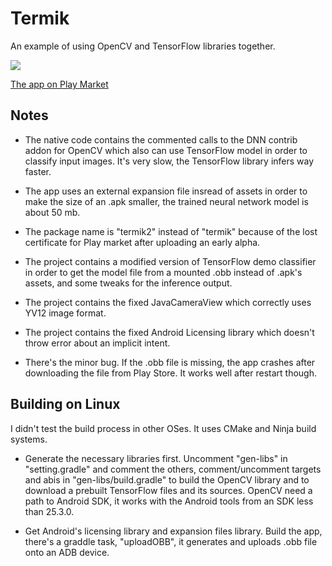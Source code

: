 # Termik

An example of using OpenCV and TensorFlow libraries together.

![](https://mishurov.000webhostapp.com/github/termik/Screenshot1.png "")

[The app on Play Market](https://play.google.com/store/apps/details?id=uk.co.mishurov.termik2)

## Notes
* The native code contains the commented calls to the DNN contrib addon for OpenCV which also can use TensorFlow model in order to classify input images. It's very slow, the TensorFlow library infers way faster.

* The app uses an external expansion file insread of assets in order to make the size of an .apk smaller, the trained neural network model is about 50 mb.

* The package name is "termik2" instead of "termik" because of the lost certificate for Play market after uploading an early alpha.

* The project contains a modified version of TensorFlow demo classifier in order to get the model file from a mounted .obb instead of .apk's assets, and some tweaks for the inference output.

* The project contains the fixed JavaCameraView which correctly uses YV12 image format.

* The project contains the fixed Android Licensing library which doesn't throw error about an implicit intent. 

* There's the minor bug. If the .obb file is missing, the app crashes after downloading the file from Play Store. It works well after restart though.

## Building on Linux
I didn't test the build process in other OSes. It uses CMake and Ninja build systems.

* Generate the necessary libraries first. Uncomment "gen-libs" in "setting.gradle" and comment the others, comment/uncomment targets and abis in "gen-libs/build.gradle" to build the OpenCV library and to download a prebuilt TensorFlow files and its sources. OpenCV need a path to Android SDK, it works with the Android tools from an SDK less than 25.3.0.

* Get Android's licensing library and expansion files library. Build the app, there's a graddle task, "uploadOBB", it generates and uploads .obb file onto an ADB device.

